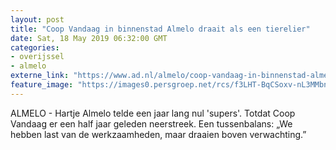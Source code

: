 ```yaml
---
layout: post
title: "Coop Vandaag in binnenstad Almelo draait als een tierelier"
date: Sat, 18 May 2019 06:32:00 GMT
categories: 
- overijssel 
- almelo 
externe_link: "https://www.ad.nl/almelo/coop-vandaag-in-binnenstad-almelo-draait-als-een-tierelier~abe7f8f2/"
feature_image: "https://images0.persgroep.net/rcs/f3LHT-BqCSoxv-nL3MMbn5vuppg/diocontent/148601654/_fitwidth/400/?appId=21791a8992982cd8da851550a453bd7f&quality=0.7"
---
```


ALMELO - Hartje Almelo telde een jaar lang nul 'supers'. Totdat Coop Vandaag er een half jaar geleden neerstreek. Een tussenbalans: „We hebben last van de werkzaamheden, maar draaien boven verwachting.”
